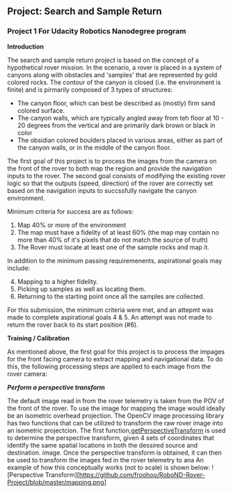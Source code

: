 ## Project: Search and Sample Return
### Project 1 For Udacity Robotics Nanodegree program

**Introduction**

The search and sample return project is based on the concept of a hypothetical rover mission. In the scenario, a rover is placed in a system of canyons along with obstacles and 'samples' that are represented by gold colored rocks. The contour of the canyon is closed (i.e. the environment is finite) and is pirmarily composed of 3 types of structures:

 * The canyon floor, which can best be described as (mostly) firm sand colored surface.
 * The canyon walls, which are typically angled away from teh floor at 10 - 20 degrees from the vertical and are primarily dark brown or black in color
 * The obsidian colored boulders placed in various areas, either as part of the canyon walls, or in the middle of the canyon floor.

The first goal of this project is to process the images from the camera on the front of the rover to both map the region and provide the navigation inputs to the rover. The second goal consists of modifying the existing rover logic so that the outputs (speed, direction) of the rover are correctly set based on the navigation inputs to succssfully navigate the canyon environment. 

Minimum criteria for success are as follows:

 1. Map 40% or more of the environment 
 2. The map must have a fidelity of at least 60% (the map may contain no more than 40% of it's pixels that do not match the source of truth)
 3. The Rover must locate at least one of the sample rocks and map it.
 
 In addition to the minimum passing requiremenents, aspirational goals may include:
 
 4. Mapping to a higher fidelity.
 5. Picking up samples as well as locating them.
 6. Returning to the starting point once all the samples are collected.
 
For this submission, the minimum criteria were met, and an attepmt was made to complete aspirational goals 4 & 5. An attempt was not made to return the rover back to its start position (#6).
 
  **Training / Calibration**

As mentioned above, the first goal for this project is to process the impages for the front facing camera to extract mapping and navigational data. To do this, the following processing steps are applied to each image from the rover camera:

 ***Perform a perspective transform***
 
 The default image read in from the rover telemetry is taken from the POV of the front of the rover. To use the image for mapping the image would ideally be an isometric overhead projection. The OpenCV image processing library has two functions that can be utilized to transform the raw rover image into an isometric projectcion. The first function,[getPerspectiveTransform](https://docs.opencv.org/2.4/modules/imgproc/doc/geometric_transformations.html#getperspectivetransform) is used to determine the perspective transform, given 4 sets of coordinates that identify the same spatial locations in both the dessired source and destination.  image. Once the perspective transform is obtained, it can then be used to transform the images fed in the rover telemetry to ana  An example of how this conceptually works (not to scale) is shown below:
 ![Perspective Transform][https://github.com/froohoo/RoboND-Rover-Project/blob/master/mapping.png]
